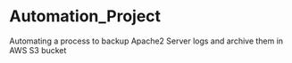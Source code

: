 # Automation_Project
Automating a process to backup Apache2 Server logs and archive them in AWS S3 bucket
